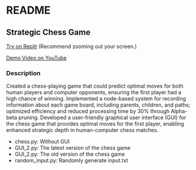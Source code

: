 # README
## Strategic Chess Game
[Try on Replit](https://replit.com/@chihyu0917/chess-game#main.py)
(Recommend zooming out your screen.)

[Demo Video on YouTube](https://www.youtube.com/watch?v=a4eOCZ6Cqpc)
### Description
Created a chess-playing game that could predict optimal moves for both human players and computer opponents, 
ensuring the first player had a high chance of winning.
Implemented a node-based system for recording information about each game board, including parents, children, 
and paths; optimized efficiency and reduced processing time by 30% through Alpha-beta pruning.
Developed a user-friendly graphical user interface (GUI) for the chess game that provides optimal moves for the 
first player, enabling enhanced strategic depth in human-computer chess matches.
- chess.py: Without GUI
- GUI_2.py: The latest version of the chess game
- GUI_2.py: The old version of the chess game
- random_input.py: Randomly generate input.txt